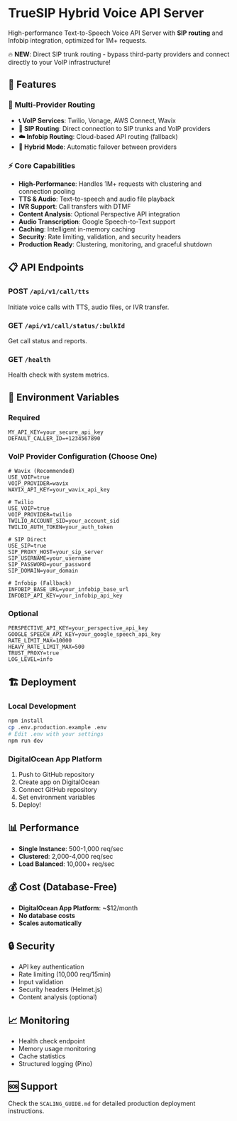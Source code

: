 # TrueSIP Hybrid Voice API Server

High-performance Text-to-Speech Voice API Server with **SIP routing** and Infobip integration, optimized for 1M+ requests.

🔥 **NEW**: Direct SIP trunk routing - bypass third-party providers and connect directly to your VoIP infrastructure!

## 🚀 Features

### 🌟 **Multi-Provider Routing**
- **📞 VoIP Services**: Twilio, Vonage, AWS Connect, Wavix
- **🎯 SIP Routing**: Direct connection to SIP trunks and VoIP providers
- **☁️ Infobip Routing**: Cloud-based API routing (fallback)
- **🔄 Hybrid Mode**: Automatic failover between providers

### ⚡ **Core Capabilities**
- **High-Performance**: Handles 1M+ requests with clustering and connection pooling
- **TTS & Audio**: Text-to-speech and audio file playback
- **IVR Support**: Call transfers with DTMF
- **Content Analysis**: Optional Perspective API integration
- **Audio Transcription**: Google Speech-to-Text support
- **Caching**: Intelligent in-memory caching
- **Security**: Rate limiting, validation, and security headers
- **Production Ready**: Clustering, monitoring, and graceful shutdown

## 📋 API Endpoints

### POST `/api/v1/call/tts`
Initiate voice calls with TTS, audio files, or IVR transfer.

### GET `/api/v1/call/status/:bulkId`
Get call status and reports.

### GET `/health`
Health check with system metrics.

## 🔧 Environment Variables

### Required
```env
MY_API_KEY=your_secure_api_key
DEFAULT_CALLER_ID=+1234567890
```

### VoIP Provider Configuration (Choose One)
```env
# Wavix (Recommended)
USE_VOIP=true
VOIP_PROVIDER=wavix
WAVIX_API_KEY=your_wavix_api_key

# Twilio
USE_VOIP=true
VOIP_PROVIDER=twilio
TWILIO_ACCOUNT_SID=your_account_sid
TWILIO_AUTH_TOKEN=your_auth_token

# SIP Direct
USE_SIP=true
SIP_PROXY_HOST=your_sip_server
SIP_USERNAME=your_username
SIP_PASSWORD=your_password
SIP_DOMAIN=your_domain

# Infobip (Fallback)
INFOBIP_BASE_URL=your_infobip_base_url
INFOBIP_API_KEY=your_infobip_api_key
```

### Optional
```env
PERSPECTIVE_API_KEY=your_perspective_api_key
GOOGLE_SPEECH_API_KEY=your_google_speech_api_key
RATE_LIMIT_MAX=10000
HEAVY_RATE_LIMIT_MAX=500
TRUST_PROXY=true
LOG_LEVEL=info
```

## 🏗️ Deployment

### Local Development
```bash
npm install
cp .env.production.example .env
# Edit .env with your settings
npm run dev
```

### DigitalOcean App Platform
1. Push to GitHub repository
2. Create app on DigitalOcean
3. Connect GitHub repository
4. Set environment variables
5. Deploy!

## 📊 Performance

- **Single Instance**: 500-1,000 req/sec
- **Clustered**: 2,000-4,000 req/sec
- **Load Balanced**: 10,000+ req/sec

## 💰 Cost (Database-Free)

- **DigitalOcean App Platform**: ~$12/month
- **No database costs**
- **Scales automatically**

## 🔒 Security

- API key authentication
- Rate limiting (10,000 req/15min)
- Input validation
- Security headers (Helmet.js)
- Content analysis (optional)

## 📈 Monitoring

- Health check endpoint
- Memory usage monitoring
- Cache statistics
- Structured logging (Pino)

## 🆘 Support

Check the `SCALING_GUIDE.md` for detailed production deployment instructions.
